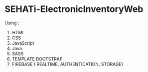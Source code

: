 # SEHATi-ElectronicInventoryWeb

Using :
  1. HTML
  2. CSS
  3. JavaScript
  4. Java
  5. SASS
  6. TEMPLATE BOOTSTRAP
  7. FIREBASE ( REALTIME, AUTHENTICATION, STORAGE)
